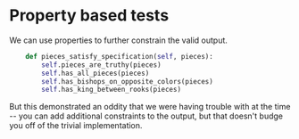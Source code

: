 # Property based tests

We can use properties to further constrain the valid output.

```python
    def pieces_satisfy_specification(self, pieces):
        self.pieces_are_truthy(pieces)
        self.has_all_pieces(pieces)
        self.has_bishops_on_opposite_colors(pieces)
        self.has_king_between_rooks(pieces)
```

But this demonstrated an oddity that we were having trouble
with at the time -- you can add additional constraints to
the output, but that doesn't budge you off of the trivial
implementation.

